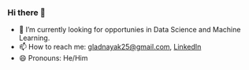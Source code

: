 ### Hi there 👋

<!--
**gborn/gborn** is a ✨ _special_ ✨ repository because its `README.md` (this file) appears on your GitHub profile.
Here are some ideas to get you started:
-->

- 🔭 I’m currently looking for opportunies in Data Science and Machine Learning.
- 📫 How to reach me: [gladnayak25@gmail.com](gladnayak25@gmail.com), [LinkedIn](https://www.linkedin.com/in/glad-nayak/)
- 😄 Pronouns: He/Him


